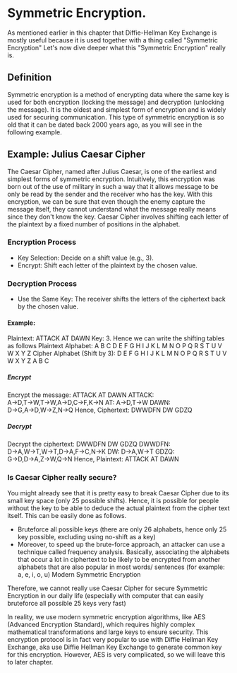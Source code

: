 #  Symmetric Encryption.

As mentioned earlier in this chapter that Diffie-Hellman Key Exchange is mostly useful because it is used together with a thing called "Symmetric Encryption" Let's now dive deeper what this "Symmetric Encryption" really is.

## Definition
Symmetric encryption is a method of encrypting data where the same key is used for both encryption (locking the message) and decryption (unlocking the message). It is the oldest and simplest form of encryption and is widely used for securing communication. This type of symmetric encryption is so old that it can be dated back 2000 years ago, as you will see in the following example.

## Example: Julius Caesar Cipher
The Caesar Cipher, named after Julius Caesar, is one of the earliest and simplest forms of symmetric encryption. Intuitively, this encryption was born out of the use of military in such a way that it allows message to be only be read by the sender and the receiver who has the key. With this encryption, we can be sure that even though the enemy capture the message itself, they cannot understand what the message really means since they don't know the key. Caesar Cipher involves shifting each letter of the plaintext by a fixed number of positions in the alphabet.

### Encryption Process
- Key Selection: Decide on a shift value (e.g., 3).
- Encrypt: Shift each letter of the plaintext by the chosen value.

### Decryption Process
- Use the Same Key: The receiver shifts the letters of the ciphertext back by the chosen value.


#### Example:
Plaintext: ATTACK AT DAWN
Key: 3. Hence we can write the shifting tables as follows
Plaintext Alphabet: A B C D E F G H I J K L M N O P Q R S T U V W X Y Z
Cipher Alphabet (Shift by 3): D E F G H I J K L M N O P Q R S T U V W X Y Z A B C

##### Encrypt
Encrypt the message: ATTACK AT DAWN
ATTACK: A→D,T→W,T→W,A→D,C→F,K→N
AT: A→D,T→W
DAWN: D→G,A→D,W→Z,N→Q
Hence, Ciphertext: DWWDFN DW GDZQ

##### Decrypt
Decrypt the ciphertext: DWWDFN DW GDZQ
DWWDFN: D→A,W→T,W→T,D→A,F→C,N→K
DW: D→A,W→T
GDZQ: G→D,D→A,Z→W,Q→N
Hence, Plaintext: ATTACK AT DAWN

<Quiz id="1" />
<Quiz id="2" />

### Is Caesar Cipher really secure? 
You might already see that it is pretty easy to break Caesar Cipher due to its small key space (only 25 possible shifts). Hence, it is possible for people without the key to be able to deduce the actual plaintext from the cipher text itself. This can be easily done as follows.
- Bruteforce all possible keys (there are only 26 alphabets, hence only 25 key possible, excluding using no-shift as a key)
- Moreover, to speed up the brute-force approach, an attacker can use a technique called frequency analysis. Basically, associating the alphabets that occur a lot in ciphertext to be likely to be encrypted from another alphabets that are also popular in most words/ sentences (for example: a, e, i, o, u)
Modern Symmetric Encryption

Therefore, we cannot really use Caesar Cipher for secure Symmetric Encryption in our daily life (especially with computer that can easily bruteforce all possible 25 keys very fast)

In reality, we use modern symmetric encryption algorithms, like AES (Advanced Encryption Standard), which requires highly complex mathematical transformations and large keys to ensure security. This encryption protocol is in fact very popular to use with Diffie Hellman Key Exchange, aka use Diffie Hellman Key Exchange to generate common key for this encryption. However, AES is very complicated, so we will leave this to later chapter. 


